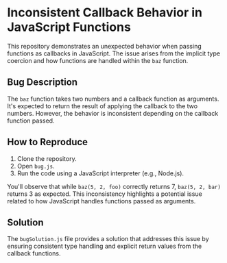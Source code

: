 # Inconsistent Callback Behavior in JavaScript Functions

This repository demonstrates an unexpected behavior when passing functions as callbacks in JavaScript.  The issue arises from the implicit type coercion and how functions are handled within the `baz` function.

## Bug Description

The `baz` function takes two numbers and a callback function as arguments.  It's expected to return the result of applying the callback to the two numbers. However, the behavior is inconsistent depending on the callback function passed.

## How to Reproduce

1. Clone the repository.
2. Open `bug.js`.
3. Run the code using a JavaScript interpreter (e.g., Node.js).

You'll observe that while `baz(5, 2, foo)` correctly returns 7, `baz(5, 2, bar)` returns 3 as expected.  This inconsistency highlights a potential issue related to how JavaScript handles functions passed as arguments.

## Solution

The `bugSolution.js` file provides a solution that addresses this issue by ensuring consistent type handling and explicit return values from the callback functions.